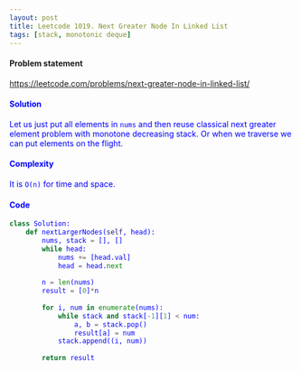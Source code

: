 ```yaml
---
layout: post
title: Leetcode 1019. Next Greater Node In Linked List
tags: [stack, monotonic deque]
---
```


#### Problem statement

<a href="https://leetcode.com/problems/next-greater-node-in-linked-list/"> <font color = blue>https://leetcode.com/problems/next-greater-node-in-linked-list/

#### Solution
Let us just put all elements in `nums` and then reuse classical next greater element problem with monotone decreasing stack. Or when we traverse we can put elements on the flight.

#### Complexity
It is `O(n)` for time and space.

#### Code
```python
class Solution:
    def nextLargerNodes(self, head):
        nums, stack = [], []
        while head:
            nums += [head.val]
            head = head.next
            
        n = len(nums)
        result = [0]*n
        
        for i, num in enumerate(nums):
            while stack and stack[-1][1] < num:
                a, b = stack.pop()
                result[a] = num
            stack.append((i, num))
            
        return result
```

